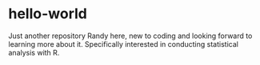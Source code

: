 # hello-world
Just another repository
Randy here, new to coding and looking forward to learning more about it. Specifically interested in conducting statistical analysis with R. 
